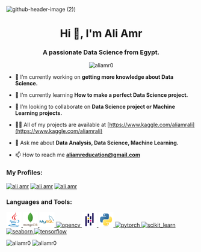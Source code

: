 ![github-header-image (2)]((https://github.com/AliAmr0/AliAmr0/blob/main/data_science_1.png)))

<h1 align="center">Hi 👋, I'm Ali Amr</h1>
<h3 align="center">A passionate Data Science from Egypt.</h3>

<p align="center"> <img src="https://komarev.com/ghpvc/?username=aliamr0&label=Profile%20views&color=0e75b6&style=flat" alt="aliamr0" /> </p>

- 🔭 I’m currently working on **getting more knowledge about Data Science.**

- 🌱 I’m currently learning **How to make a perfect Data Science project.**

- 👯 I’m looking to collaborate on **Data Science project or Machine Learning projects.**

- 👨‍💻 All of my projects are available at [https://www.kaggle.com/aliamrali](https://www.kaggle.com/aliamrali)

- 💬 Ask me about **Data Analysis, Data Science, Machine Learning.**

- 📫 How to reach me **aliamreducation@gmail.com**

<h3 align="left">My Profiles:</h3>
<p align="left">
<a href="https://www.linkedin.com/in/ali-amr-b68167249/" target="blank"><img align="center" src="https://raw.githubusercontent.com/rahuldkjain/github-profile-readme-generator/master/src/images/icons/Social/linked-in-alt.svg" alt="ali amr" height="30" width="40" /></a>
<a href="https://www.kaggle.com/aliamrali" target="blank"><img align="center" src="https://raw.githubusercontent.com/rahuldkjain/github-profile-readme-generator/master/src/images/icons/Social/kaggle.svg" alt="ali amr" height="30" width="40" /></a>
<a href="https://www.hackerrank.com/profile/aliamreducation" target="blank"><img align="center" src="https://raw.githubusercontent.com/rahuldkjain/github-profile-readme-generator/master/src/images/icons/Social/hackerrank.svg" alt="ali amr" height="30" width="40" /></a>
</p>

<h3 align="left">Languages and Tools:</h3>
<p align="left"> <a href="https://www.java.com" target="_blank" rel="noreferrer"> <img src="https://raw.githubusercontent.com/devicons/devicon/master/icons/java/java-original.svg" alt="java" width="40" height="40"/> </a> <a href="https://www.mongodb.com/" target="_blank" rel="noreferrer"> <img src="https://raw.githubusercontent.com/devicons/devicon/master/icons/mongodb/mongodb-original-wordmark.svg" alt="mongodb" width="40" height="40"/> </a> <a href="https://www.mysql.com/" target="_blank" rel="noreferrer"> <img src="https://raw.githubusercontent.com/devicons/devicon/master/icons/mysql/mysql-original-wordmark.svg" alt="mysql" width="40" height="40"/> </a> <a href="https://opencv.org/" target="_blank" rel="noreferrer"> <img src="https://www.vectorlogo.zone/logos/opencv/opencv-icon.svg" alt="opencv" width="40" height="40"/> </a> <a href="https://pandas.pydata.org/" target="_blank" rel="noreferrer"> <img src="https://raw.githubusercontent.com/devicons/devicon/2ae2a900d2f041da66e950e4d48052658d850630/icons/pandas/pandas-original.svg" alt="pandas" width="40" height="40"/> </a> <a href="https://www.python.org" target="_blank" rel="noreferrer"> <img src="https://raw.githubusercontent.com/devicons/devicon/master/icons/python/python-original.svg" alt="python" width="40" height="40"/> </a> <a href="https://pytorch.org/" target="_blank" rel="noreferrer"> <img src="https://www.vectorlogo.zone/logos/pytorch/pytorch-icon.svg" alt="pytorch" width="40" height="40"/> </a> <a href="https://scikit-learn.org/" target="_blank" rel="noreferrer"> <img src="https://upload.wikimedia.org/wikipedia/commons/0/05/Scikit_learn_logo_small.svg" alt="scikit_learn" width="40" height="40"/> </a> <a href="https://seaborn.pydata.org/" target="_blank" rel="noreferrer"> <img src="https://seaborn.pydata.org/_images/logo-mark-lightbg.svg" alt="seaborn" width="40" height="40"/> </a> <a href="https://www.tensorflow.org" target="_blank" rel="noreferrer"> <img src="https://www.vectorlogo.zone/logos/tensorflow/tensorflow-icon.svg" alt="tensorflow" width="40" height="40"/> </a> </p>

<p><img height="180" src="https://github-readme-stats.vercel.app/api/top-langs?username=aliamr0&show_icons=true&theme=dark&locale=en&layout=compact" alt="aliamr0" /> <img height="180" src="https://github-readme-stats.vercel.app/api?username=aliamr0&show_icons=true&theme=dark&locale=en" alt="aliamr0" /></p>

